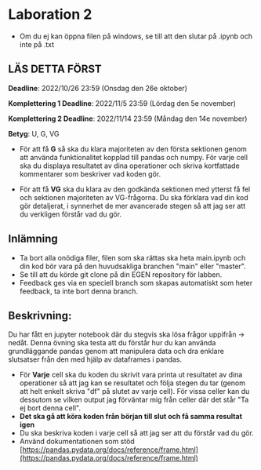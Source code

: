 # Laboration 2

- Om du ej kan öppna filen på windows, se till att den slutar på .ipynb och inte på .txt

## LÄS DETTA FÖRST
**Deadline**: 2022/10/26 23:59 (Onsdag den 26e oktober)

**Komplettering 1 Deadline**: 2022/11/5 23:59 (Lördag den 5e november)

**Komplettering 2 Deadline**: 2022/11/14 23:59 (Måndag den 14e november)

**Betyg**: U, G, VG

- För att få **G** så ska du klara majoriteten av den första sektionen genom att använda funktionalitet kopplad till pandas och numpy. För varje cell ska du displaya resultatet av dina operationer och skriva kortfattade kommentarer som beskriver vad koden gör.

- För att få **VG** ska du klara av den godkända sektionen med ytterst få fel och sektionen majoriteten av VG-frågorna. Du ska förklara vad din kod gör detaljerat, i synnerhet de mer avancerade stegen så att jag ser att du verkligen förstår vad du gör.

## Inlämning
- Ta bort alla onödiga filer, filen som ska rättas ska heta main.ipynb och din kod bör vara på den huvudsakliga branchen "main" eller "master".
- Se till att du körde git clone på din EGEN repository för labben.
- Feedback ges via en speciell branch som skapas automatiskt som heter feedback, ta inte bort denna branch.

## Beskrivning:

Du har fått en jupyter notebook där du stegvis ska lösa frågor uppifrån -> nedåt. Denna övning ska testa att du förstår hur du kan använda grundläggande pandas genom att manipulera data och dra enklare slutsatser från den med hjälp av dataframes i pandas.

- För **Varje** cell ska du koden du skrivit vara printa ut resultatet av dina operationer så att jag kan se resultatet och följa stegen du tar (genom att helt enkelt skriva "df" på slutet av varje cell). För vissa celler kan du dessutom se vilken output jag förväntar mig från celler där det står "Ta ej bort denna cell". 
- **Det ska gå att köra koden från början till slut och få samma resultat igen**
- Du ska beskriva koden i varje cell så att jag ser att du förstår vad du gör. 
- Använd dokumentationen som stöd [https://pandas.pydata.org/docs/reference/frame.html](https://pandas.pydata.org/docs/reference/frame.html)

